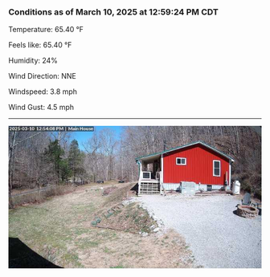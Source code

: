 ### Conditions as of March 10, 2025 at 12:59:24 PM CDT 

Temperature: 65.40 &deg;F

Feels like: 65.40 &deg;F

Humidity: 24%

Wind Direction: NNE

Windspeed: 3.8 mph

Wind Gust: 4.5 mph

---

<img src="./images/latest.jpeg"/>


